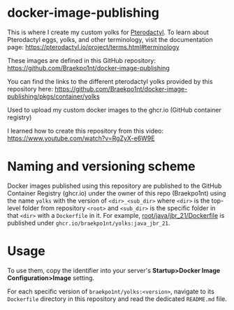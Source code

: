 # docker-image-publishing

This is where I create my custom yolks for [Pterodactyl](https://pterodactyl.io/). To learn about Pterodactyl eggs, yolks, and other terminology, visit the documentation page: https://pterodactyl.io/project/terms.html#terminology

These images are defined in this GitHub repository: https://github.com/Braekpo1nt/docker-image-publishing

You can find the links to the different pterodactyl yolks provided by this repository here: https://github.com/Braekpo1nt/docker-image-publishing/pkgs/container/yolks

Used to upload my custom docker images to the ghcr.io (GitHub container registry)

I learned how to create this repository from this video: https://www.youtube.com/watch?v=RgZyX-e6W9E

# Naming and versioning scheme

Docker images published using this repository are published to the GitHub Container Registry (ghcr.io) under the owner of this repo (Braekpo1nt) using the name `yolks` with the version of `<dir>_<sub_dir>` where `<dir>` is the top-level folder from repository `<root>` and `<sub_dir>` is the specific folder in that `<dir>` with a `Dockerfile` in it. For example, [root/java/jbr_21/Dockerfile](./java/jbr_21/Dockerfile) is published under `ghcr.io/braekpo1nt/yolks:java_jbr_21`.

# Usage

To use them, copy the identifier into your server's **Startup>Docker Image Configuration>Image** setting.

For each specific version of `braekpo1nt/yolks:<version>`, navigate to its `Dockerfile` directory in this repository and read the dedicated `README.md` file.
